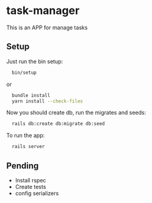 # task-manager

This is an APP for manage tasks

## Setup

Just run the bin setup:

```bash
  bin/setup
```
or

```bash
  bundle install
  yarn install --check-files
```

Now you should create db, run the migrates and seeds:

```bash
  rails db:create db:migrate db:seed
```

To run the app:

```bash
  rails server
```

## Pending
- Install rspec
- Create tests
- config serializers